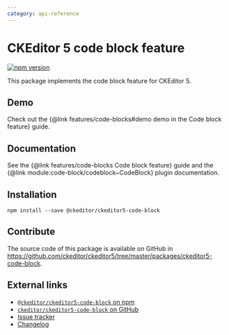 ```yaml
---
category: api-reference
---
```


# CKEditor 5 code block feature

[![npm version](https://badge.fury.io/js/%40ckeditor%2Fckeditor5-code-block.svg)](https://www.npmjs.com/package/@ckeditor/ckeditor5-highlight)

This package implements the code block feature for CKEditor 5.

## Demo

Check out the {@link features/code-blocks#demo demo in the Code block feature} guide.

## Documentation

See the {@link features/code-blocks Code block feature} guide and the {@link module:code-block/codeblock~CodeBlock} plugin documentation.

## Installation

```
npm install --save @ckeditor/ckeditor5-code-block
```

## Contribute

The source code of this package is available on GitHub in https://github.com/ckeditor/ckeditor5/tree/master/packages/ckeditor5-code-block.

## External links

* [`@ckeditor/ckeditor5-code-block` on npm](https://www.npmjs.com/package/@ckeditor/ckeditor5-code-block)
* [`ckeditor/ckeditor5-code-block` on GitHub](https://github.com/ckeditor/ckeditor5/tree/master/packages/ckeditor5-code-block)
* [Issue tracker](https://github.com/ckeditor/ckeditor5/issues)
* [Changelog](https://github.com/ckeditor/ckeditor5-code-block/blob/master/CHANGELOG.md)
